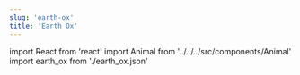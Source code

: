 ```yaml
---
slug: 'earth-ox'
title: 'Earth Ox'
---
```


import React from 'react'
import Animal from '../../../src/components/Animal'
import earth_ox from './earth_ox.json'

<Animal data={earth_ox} />
